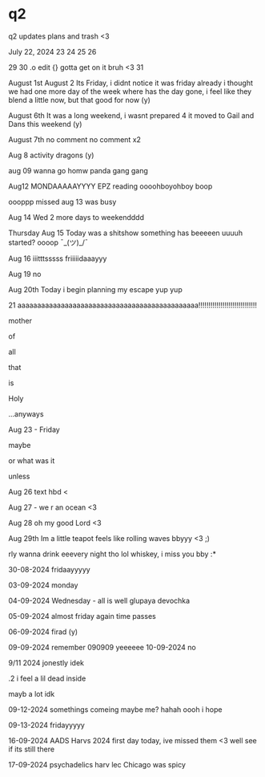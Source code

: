 # q2
q2 updates plans and trash &lt;3

July 22, 2024
23
24
25
26

29
30 .o edit {}
gotta get on it bruh <3 31

August 1st
August 2 
Its Friday, i didnt notice it was friday already i thought we had 
one more day of the week
where has the day gone, i feel like they blend a little now, 
but that good for now (y)

August 6th
It was a long weekend, i wasnt prepared 4 it
moved to Gail and Dans this weekend (y)

August 7th
no comment
no comment x2

Aug 8 
activity
dragons
(y)


aug 09
wanna go homw
panda
gang gang

Aug12
MONDAAAAAYYYY
EPZ reading
oooohboyohboy
boop

oooppp missed aug 13
was busy

Aug 14 Wed
2 more days to weekendddd

Thursday Aug 15
Today was a shitshow
something has beeeeen uuuuh started? oooop ¯\_(ツ)_/¯

Aug 16 
iiitttsssss friiiiidaaayyy

Aug 19
no

Aug 20th 
Today i begin planning my escape
yup yup

21
aaaaaaaaaaaaaaaaaaaaaaaaaaaaaaaaaaaaaaaaaaaaaa!!!!!!!!!!!!!!!!!!!!!!!!!!!!!

mother 

 of 

 all

 that

 is 

 Holy

 ...anyways 

 Aug 23 - Friday 

 maybe 

 or what was it

 unless

Aug 26
text hbd <

Aug 27 - we r an ocean <3

Aug 28
oh my 
good Lord 
<3

Aug 29th
Im a little teapot
feels like rolling waves bbyyy <3 ;)


rly wanna drink eeevery night tho lol
whiskey, i miss you bby :*

30-08-2024
fridaayyyyy

03-09-2024
monday

04-09-2024
Wednesday - all is well glupaya devochka

05-09-2024
almost friday again
time passes

06-09-2024
firad (y)

09-09-2024
remember 090909 yeeeeee
  10-09-2024
  no

  9/11 2024
 jonestly idek 

 .2 
 i feel a lil dead inside

 mayb a lot idk


 09-12-2024
 somethings comeing 
 maybe me?
 hahah oooh i hope

 09-13-2024
 fridayyyyy

 16-09-2024
 AADS Harvs 2024 first day today, ive missed them <3 well see if its still there 

17-09-2024
psychadelics harv lec
Chicago was spicy 
